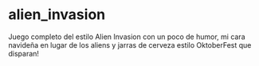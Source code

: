 # alien_invasion

Juego completo del estilo Alien Invasion con un poco de humor,
mi cara navideña en lugar de los aliens y jarras de cerveza estilo OktoberFest que disparan!
